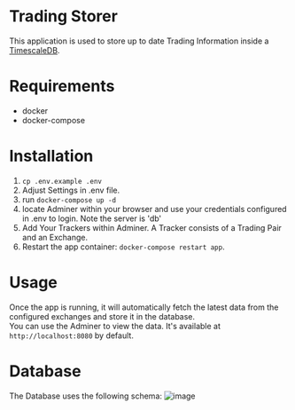 # Trading Storer

This application is used to store up to date Trading Information inside a [TimescaleDB](https://www.timescale.com/).

# Requirements
- docker
- docker-compose

# Installation
1. `cp .env.example .env`
2. Adjust Settings in .env file.
3. run `docker-compose up -d`
4. locate Adminer within your browser and use your credentials configured in .env to login. Note the server is 'db'
5. Add Your Trackers within Adminer. A Tracker consists of a Trading Pair and an Exchange.
6. Restart the app container: `docker-compose restart app`.

# Usage
Once the app is running, it will automatically fetch the latest data from the configured exchanges and store it in the database.  
You can use the Adminer to view the data. It's available at `http://localhost:8080` by default.

# Database
The Database uses the following schema: 
![image](https://user-images.githubusercontent.com/25279790/196005994-177504dc-4f1d-4c65-b688-329d5e7d81bf.png)


